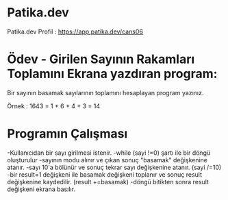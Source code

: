 # Patika.dev
Patika.dev Profil : https://app.patika.dev/cans06

# Ödev - Girilen Sayının Rakamları Toplamını Ekrana yazdıran program:
Bir sayının basamak sayılarının toplamını hesaplayan program yazınız.

Örnek : 1643 = 1 + 6 + 4 + 3 = 14

# Programın Çalışması
-Kullanıcıdan bir sayı girilmesi istenir.
-while (sayi !=0) şartı ile bir döngü oluşturulur
-sayının modu alınır ve çıkan sonuç "basamak" değişkenine atanır.
-sayı 10'a bölünür ve sonuç tekrar sayı değişkenine atanır. (sayi /=10)
-bir result=1 değişkeni ile basamak değişkeni toplanır ve sonuç result değişkenine kaydedilir. (result +=basamak)
-döngü bitikten sonra result değişkeni ekrana basılır.